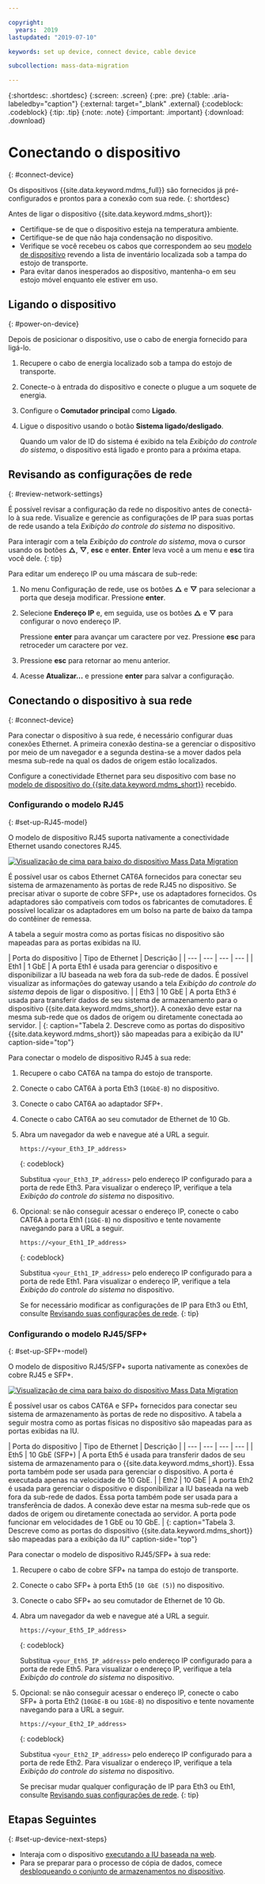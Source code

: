 ```yaml
---

copyright:
  years:  2019
lastupdated: "2019-07-10"

keywords: set up device, connect device, cable device

subcollection: mass-data-migration

---
```


{:shortdesc: .shortdesc}
{:screen: .screen}
{:pre: .pre}
{:table: .aria-labeledby="caption"}
{:external: target="_blank" .external}
{:codeblock: .codeblock}
{:tip: .tip}
{:note: .note}
{:important: .important}
{:download: .download}

# Conectando o dispositivo
{: #connect-device}

Os dispositivos {{site.data.keyword.mdms_full}} são fornecidos já pré-configurados e prontos para a conexão com sua rede.
{: shortdesc}

Antes de ligar o dispositivo {{site.data.keyword.mdms_short}}:

- Certifique-se de que o dispositivo esteja na temperatura ambiente.
- Certifique-se de que não haja condensação no dispositivo.
- Verifique se você recebeu os cabos que correspondem ao seu [modelo de dispositivo](/docs/infrastructure/mass-data-migration?topic=mass-data-migration-device-overview) revendo a lista de inventário localizada sob a tampa do estojo de transporte.
- Para evitar danos inesperados ao dispositivo, mantenha-o em seu estojo móvel enquanto ele estiver em uso.

## Ligando o dispositivo
{: #power-on-device}

Depois de posicionar o dispositivo, use o cabo de energia fornecido para ligá-lo.

1. Recupere o cabo de energia localizado sob a tampa do estojo de transporte.
2. Conecte-o à entrada do dispositivo e conecte o plugue a um soquete de energia.
3. Configure o **Comutador principal** como **Ligado**.
4. Ligue o dispositivo usando o botão **Sistema ligado/desligado**.

   Quando um valor de ID do sistema é exibido na tela _Exibição do controle do sistema_, o dispositivo está ligado e pronto para a próxima etapa.

## Revisando as configurações de rede
{: #review-network-settings}

É possível revisar a configuração da rede no dispositivo antes de conectá-lo à sua rede. Visualize e gerencie as configurações de IP para suas portas de rede usando a tela _Exibição do controle do sistema_ no dispositivo. 

Para interagir com a tela _Exibição do controle do sistema_, mova o cursor usando os botões **△**, **▽**, **esc** e **enter**. **Enter** leva você a um menu e **esc** tira você dele.
{: tip}

Para editar um endereço IP ou uma máscara de sub-rede:

1. No menu Configuração de rede, use os botões **△** e **▽** para selecionar a porta que deseja modificar. Pressione **enter**.
2. Selecione **Endereço IP** e, em seguida, use os botões **△** e **▽** para configurar o novo endereço IP.

   Pressione **enter** para avançar um caractere por vez. Pressione **esc** para retroceder um caractere por vez.
3. Pressione **esc** para retornar ao menu anterior.
4. Acesse **Atualizar...** e pressione **enter** para salvar a configuração.

## Conectando o dispositivo à sua rede
{: #connect-device}

Para conectar o dispositivo à sua rede, é necessário configurar duas conexões Ethernet. A primeira conexão destina-se a gerenciar o dispositivo por meio de um navegador e a segunda destina-se a mover dados pela mesma sub-rede na qual os dados de origem estão localizados.

Configure a conectividade Ethernet para seu dispositivo com base no [modelo de dispositivo do {{site.data.keyword.mdms_short}}](/docs/infrastructure/mass-data-migration?topic=mass-data-migration-device-overview#mass-data-migration-device-models) recebido. 

### Configurando o modelo RJ45
{: #set-up-RJ45-model}

O modelo de dispositivo RJ45 suporta nativamente a conectividade Ethernet usando conectores RJ45.

<a href="https://{DomainName}/docs/api/content/mass-data-migration/images/mdms-device-rj45.svg">
  <img src="images/mdms-device-rj45.svg" alt="Visualização de cima para baixo do dispositivo Mass Data Migration">
</a>

É possível usar os cabos Ethernet CAT6A fornecidos para conectar seu sistema de armazenamento às portas de rede RJ45 no dispositivo. Se precisar ativar o suporte de cobre SFP+, use os adaptadores fornecidos. Os adaptadores são compatíveis com todos os fabricantes de comutadores. É possível localizar os adaptadores em um bolso na parte de baixo da tampa do contêiner de remessa.

A tabela a seguir mostra como as portas físicas no dispositivo são mapeadas para as portas exibidas na IU.

| Porta do dispositivo | Tipo de Ethernet  |  Descrição |
| --- | --- | --- | --- |
| Eth1 | 1 GbE | A porta Eth1 é usada para gerenciar o dispositivo e disponibilizar a IU baseada na web fora da sub-rede de dados. É possível visualizar as informações do gateway usando a tela _Exibição do controle do sistema_ depois de ligar o dispositivo. |
| Eth3 | 10 GbE | A porta Eth3 é usada para transferir dados de seu sistema de armazenamento para o dispositivo {{site.data.keyword.mdms_short}}. A conexão deve estar na mesma sub-rede que os dados de origem ou diretamente conectada ao servidor. |
{: caption="Tabela 2. Descreve como as portas do dispositivo {{site.data.keyword.mdms_short}} são mapeadas para a exibição da IU" caption-side="top"}

Para conectar o modelo de dispositivo RJ45 à sua rede:

1. Recupere o cabo CAT6A na tampa do estojo de transporte.
2. Conecte o cabo CAT6A à porta Eth3 (`10GbE-B`) no dispositivo.
3. Conecte o cabo CAT6A ao adaptador SFP+.
4. Conecte o cabo CAT6A ao seu comutador de Ethernet de 10 Gb.
5. Abra um navegador da web e navegue até a URL a seguir.

   ```
   https://<your_Eth3_IP_address>
   ```
   {: codeblock}

   Substitua `<your_Eth3_IP_address>` pelo endereço IP configurado para a porta de rede Eth3. Para visualizar o endereço IP, verifique a tela _Exibição do controle do sistema_ no dispositivo.
6. Opcional: se não conseguir acessar o endereço IP, conecte o cabo CAT6A à porta Eth1 (`1GbE-B`) no dispositivo e tente novamente navegando para a URL a seguir.
   
   ```
   https://<your_Eth1_IP_address>
   ```
   {: codeblock}

   Substitua `<your_Eth1_IP_address>` pelo endereço IP configurado para a porta de rede Eth1. Para visualizar o endereço IP, verifique a tela _Exibição do controle do sistema_ no dispositivo.

   Se for necessário modificar as configurações de IP para Eth3 ou Eth1, consulte [Revisando suas configurações de rede](#review-network-settings).
   {: tip}

### Configurando o modelo RJ45/SFP+
{: #set-up-SFP+-model}

O modelo de dispositivo RJ45/SFP+ suporta nativamente as conexões de cobre RJ45 e SFP+. 

<a href="https://{DomainName}/docs/api/content/mass-data-migration/images/mdms-device-sfp.svg">
  <img src="images/mdms-device-sfp.svg" alt="Visualização de cima para baixo do dispositivo Mass Data Migration">
</a>

É possível usar os cabos CAT6A e SFP+ fornecidos para conectar seu sistema de armazenamento às portas de rede no dispositivo.
A tabela a seguir mostra como as portas físicas no dispositivo são mapeadas para as portas exibidas na IU.

| Porta do dispositivo | Tipo de Ethernet  |  Descrição |
| --- | --- | --- | --- |
| Eth5 | 10 GbE (SFP+) | A porta Eth5 é usada para transferir dados de seu sistema de armazenamento para o {{site.data.keyword.mdms_short}}. Essa porta também pode ser usada para gerenciar o dispositivo. A porta é executada apenas na velocidade de 10 GbE. |
| Eth2 | 10 GbE | A porta Eth2 é usada para gerenciar o dispositivo e disponibilizar a IU baseada na web fora da sub-rede de dados. Essa porta também pode ser usada para a transferência de dados. A conexão deve estar na mesma sub-rede que os dados de origem ou diretamente conectada ao servidor. A porta pode funcionar em velocidades de 1 GbE ou 10 GbE. |
{: caption="Tabela 3. Descreve como as portas do dispositivo {{site.data.keyword.mdms_short}} são mapeadas para a exibição da IU" caption-side="top"}

Para conectar o modelo de dispositivo RJ45/SFP+ à sua rede:

1. Recupere o cabo de cobre SFP+ na tampa do estojo de transporte.
2. Conecte o cabo SFP+ à porta Eth5 (`10 GbE (5)`) no dispositivo.
3. Conecte o cabo SFP+ ao seu comutador de Ethernet de 10 Gb.
4. Abra um navegador da web e navegue até a URL a seguir.

   ```
   https://<your_Eth5_IP_address>
   ```
   {: codeblock}

   Substitua `<your_Eth5_IP_address>` pelo endereço IP configurado para a porta de rede Eth5. Para visualizar o endereço IP, verifique a tela _Exibição do controle do sistema_ no dispositivo.
5. Opcional: se não conseguir acessar o endereço IP, conecte o cabo SFP+ à porta Eth2 (`10GbE-B` ou `1GbE-B`) no dispositivo e tente novamente navegando para a URL a seguir.
   
   ```
   https://<your_Eth2_IP_address>
   ```
   {: codeblock}

   Substitua `<your_Eth2_IP_address>` pelo endereço IP configurado para a porta de rede Eth2. Para visualizar o endereço IP, verifique a tela _Exibição do controle do sistema_ no dispositivo.

   Se precisar mudar qualquer configuração de IP para Eth3 ou Eth1, consulte [Revisando suas configurações de rede](/docs/infrastructure/mass-data-migration?topic=mass-data-migration-connect-device#review-network-settings).
   {: tip}

## Etapas Seguintes
{: #set-up-device-next-steps}

- Interaja com o dispositivo [executando a IU baseada na web](/docs/infrastructure/mass-data-migration?topic=mass-data-migration-access-ui).
- Para se preparar para o processo de cópia de dados, comece [desbloqueando o conjunto de armazenamentos no dispositivo](/docs/infrastructure/mass-data-migration?topic=mass-data-migration-unlock-storage-pool).
